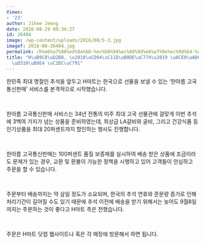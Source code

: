 ```yaml
---
Views:
- '23'
author: Jihee Jeong
date: 2016-08-29 09:34:27
id: 26484
image: /wp-content/uploads/2016/08/5-3.jpg
imagef: 2016-08-26484.jpg
permalink: /h%eb%a7%88%ed%8a%b8-%ec%b6%94%ec%84%9d%eb%a7%9e%ec%9d%b4-%ea%b3%a0%ea%b5%ad%ed%86%b5%ec%8b%a0%ed%8c%90%eb%a7%a4-%ec%8b%9c%ec%9e%91/
title: "H\uB9C8\uD2B8, \u2018\uCD94\uC11D\uB9DE\uC774\u2019 \uACE0\uAD6D\uD1B5\uC2E0\
  \uD310\uB9E4 \uC2DC\uC791"
---
```


한민족 최대 명절인 추석을 앞두고 H마트는 한국으로 선물을 보낼 수 있는 ‘한아름 고국통신판매’ 서비스를 본격적으로 시작했습니다.

&nbsp;

한아름 고국통신판매 서비스는 34년 전통의 미주 최대 고국 선물관에 걸맞게 이번 추석에 3백여 가지가 넘는 상품을 준비하였는데, 최상급 LA갈비와 굴비, 그리고 건강식품 등 인기상품을 최대 20퍼센트까지 할인하는 행사도 진행합니다.

&nbsp;

한아름 고국통신판매는 100퍼센트 품질 보증제를 실시하여 배송 받은 상품에 조금이라도 문제가 있는 경우, 교환 및 환불이 가능한 정책을 시행하고 있어 고객들이 안심하고 주문을 할 수 있습니다.

&nbsp;

주문부터 배송까지는 약 삼일 정도가 소요되며, 한국의 추석 연휴와 준문량 증가로 인해 처리기간이 길어질 수도 있기 때문에 추석 이전에 배송을 받기 위해서는 늦어도 9월8일까지는 주문하는 것이 좋다고 H마트 측은 전했습니다.

&nbsp;

주문은 H마트 닷컴 웹사이트나 혹은 각 매장에 방문해서 하면 됩니다.